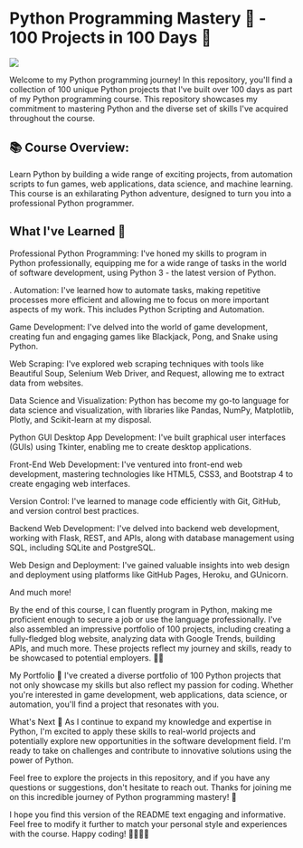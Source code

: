 # Python Programming Mastery 🐍 - 100 Projects in 100 Days 🚀

![]([https://github.com/Your_Repository_Name/Your_GIF_Name.gif](https://github.com/shayanrsh/100DaysOfCode/blob/main/giphy.gif))

Welcome to my Python programming journey! In this repository, you'll find a collection of 100 unique Python projects that I've built over 100 days as part of my Python programming course. This repository showcases my commitment to mastering Python and the diverse set of skills I've acquired throughout the course.

## 📚 Course Overview:
Learn Python by building a wide range of exciting projects, from automation scripts to fun games, web applications, data science, and machine learning. This course is an exhilarating Python adventure, designed to turn you into a professional Python programmer.

## What I've Learned 🧠
Professional Python Programming: I've honed my skills to program in Python professionally, equipping me for a wide range of tasks in the world of software development, using Python 3 - the latest version of Python.

. Automation: I've learned how to automate tasks, making repetitive processes more efficient and allowing me to focus on more important aspects of my work. This includes Python Scripting and Automation.

Game Development: I've delved into the world of game development, creating fun and engaging games like Blackjack, Pong, and Snake using Python.

Web Scraping: I've explored web scraping techniques with tools like Beautiful Soup, Selenium Web Driver, and Request, allowing me to extract data from websites.

Data Science and Visualization: Python has become my go-to language for data science and visualization, with libraries like Pandas, NumPy, Matplotlib, Plotly, and Scikit-learn at my disposal.

Python GUI Desktop App Development: I've built graphical user interfaces (GUIs) using Tkinter, enabling me to create desktop applications.

Front-End Web Development: I've ventured into front-end web development, mastering technologies like HTML5, CSS3, and Bootstrap 4 to create engaging web interfaces.

Version Control: I've learned to manage code efficiently with Git, GitHub, and version control best practices.

Backend Web Development: I've delved into backend web development, working with Flask, REST, and APIs, along with database management using SQL, including SQLite and PostgreSQL.

Web Design and Deployment: I've gained valuable insights into web design and deployment using platforms like GitHub Pages, Heroku, and GUnicorn.

And much more!

By the end of this course, I can fluently program in Python, making me proficient enough to secure a job or use the language professionally. I've also assembled an impressive portfolio of 100 projects, including creating a fully-fledged blog website, analyzing data with Google Trends, building APIs, and much more. These projects reflect my journey and skills, ready to be showcased to potential employers. 📂💼


My Portfolio 🌟
I've created a diverse portfolio of 100 Python projects that not only showcase my skills but also reflect my passion for coding. Whether you're interested in game development, web applications, data science, or automation, you'll find a project that resonates with you.

What's Next 🚀
As I continue to expand my knowledge and expertise in Python, I'm excited to apply these skills to real-world projects and potentially explore new opportunities in the software development field. I'm ready to take on challenges and contribute to innovative solutions using the power of Python.

Feel free to explore the projects in this repository, and if you have any questions or suggestions, don't hesitate to reach out. Thanks for joining me on this incredible journey of Python programming mastery! 🙌

I hope you find this version of the README text engaging and informative. Feel free to modify it further to match your personal style and experiences with the course. Happy coding! 🐍👨‍💻🚀
